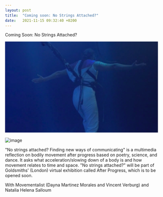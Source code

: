 ```yaml
---
layout: post
title:  "Coming soon: No Strings Attached?"
date:   2021-11-15 09:32:40 +0200
---
```


Coming Soon: No Strings Attached?

![No Strings Attached](/assets/no-strings-attached.png)

![image](https://user-images.githubusercontent.com/90840779/144760981-39d8bcd8-33fb-4117-a76d-e095e7ab7eaf.png)

"No strings attached? Finding new ways of communicating" is a multimedia reflection on bodily movement after progress based on poetry, science, and dance. It asks what acceleration/slowing down of a body is and how movement relates to time and space. "No strings attached?" will be part of Goldsmiths' (London) virtual exhibition called After Progress, which is to be opened soon.

With Movementalist (Dayna Martinez Morales and Vincent Verburg) and Natalia Helena Salloum
